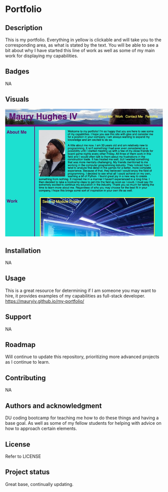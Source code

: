 # Portfolio

## Description
This is my portfolio. Everything in yellow is clickable and will take you to the corresponding area, as what is stated by the text. You will be able to see a bit about why I have started this line of work as well as some of my main work for displaying my capabilities.

## Badges
NA

## Visuals
![Alt text](assets/images/17B7DBE2-5126-49B8-8B5E-8A7EFAF4EF2F.jpeg)

## Installation
NA

## Usage
This is a great resource for determining if I am someone you may want to hire, it provides examples of my capabilities as full-stack developer. https://mauryiv.github.io/my-portfolio/

## Support
NA

## Roadmap
Will continue to update this repository, prioritizing more advanced projects as I continue to learn.

## Contributing
NA

## Authors and acknowledgment
DU coding bootcamp for teaching me how to do these things and having a base goal. As well as some of my fellow students for helping with advice on how to approach certain elements.

## License
Refer to LICENSE

## Project status
Great base, continually updating.

